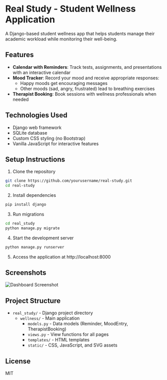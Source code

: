 # Real Study - Student Wellness Application

A Django-based student wellness app that helps students manage their academic workload while monitoring their well-being.

## Features

- **Calendar with Reminders**: Track tests, assignments, and presentations with an interactive calendar
- **Mood Tracker**: Record your mood and receive appropriate responses:
  - Happy moods get encouraging messages
  - Other moods (sad, angry, frustrated) lead to breathing exercises
- **Therapist Booking**: Book sessions with wellness professionals when needed

## Technologies Used

- Django web framework
- SQLite database
- Custom CSS styling (no Bootstrap)
- Vanilla JavaScript for interactive features

## Setup Instructions

1. Clone the repository
```bash
git clone https://github.com/yourusername/real-study.git
cd real-study
```

2. Install dependencies
```bash
pip install django
```

3. Run migrations
```bash
cd real_study
python manage.py migrate
```

4. Start the development server
```bash
python manage.py runserver
```

5. Access the application at http://localhost:8000

## Screenshots

![Dashboard Screenshot](screenshots/dashboard.png)

## Project Structure

- `real_study/` - Django project directory
  - `wellness/` - Main application
    - `models.py` - Data models (Reminder, MoodEntry, TherapistBooking)
    - `views.py` - View functions for all pages
    - `templates/` - HTML templates
    - `static/` - CSS, JavaScript, and SVG assets

## License

MIT